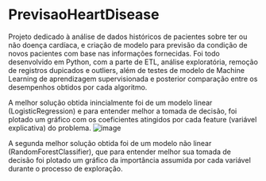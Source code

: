 # PrevisaoHeartDisease
Projeto dedicado à análise de dados históricos de pacientes sobre ter ou não doença cardíaca, e criação de modelo para previsão da condição de novos pacientes com base nas informações fornecidas. Foi todo desenvolvido em Python, com a parte de ETL, análise exploratória, remoção de registros dupicados e outliers, além de testes de modelo de Machine Learning de aprendizagem supervisionada e posterior comparação entre os desempenhos obtidos por cada algoritmo.

A melhor solução obtida inincialmente foi de um modelo linear (LogisticRegression) e para entender melhor a tomada de decisão, foi plotado um gráfico com os coeficientes atingidos por cada feature (variável explicativa) do problema.
![image](https://github.com/augustorvasques/PrevisaoHeartDisease/assets/166548437/981132d5-9d5f-475b-a41f-c566e509f2f6)

A segunda melhor solução obtida foi de um modelo não linear (RandomForestClassifier), que para entender melhor sua tomada de decisão foi plotado um gráfico da importância assumida por cada variável durante o processo de exploração.
